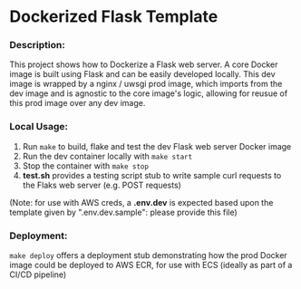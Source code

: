 # Dockerized Flask Template

### Description:
This project shows how to Dockerize a Flask web server.  A core Docker image is built using Flask and can be easily developed locally.  This dev image is wrapped by a nginx / uwsgi prod image,  which imports from the dev image and is agnostic to the core image's logic, allowing for reusue of this prod image over any dev image.

### Local Usage:
1. Run ` make ` to build, flake and test the dev Flask web server Docker image
1. Run the dev container locally with ` make start `
1. Stop the container with ` make stop `
1. **test.sh** provides a testing script stub to write sample curl requests to the Flaks web server (e.g. POST requests)

(Note: for use with AWS creds, a **.env.dev** is expected based upon the template given by ".env.dev.sample": please provide this file)

### Deployment:
` make deploy ` offers a deployment stub demonstrating how the prod Docker image could be deployed to AWS ECR, for use with ECS (ideally as part of a CI/CD pipeline)

